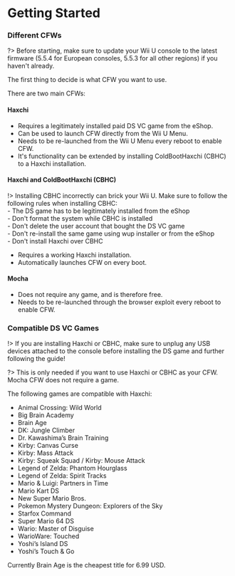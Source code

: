 # Getting Started

### Different CFWs

?> Before starting, make sure to update your Wii U console to the latest firmware (5.5.4 for European consoles, 5.5.3 for all other regions) if you haven't already.

The first thing to decide is what CFW you want to use.

There are two main CFWs:

<!-- tabs:start -->

#### **Haxchi**
- Requires a legitimately installed paid DS VC game from the eShop.
- Can be used to launch CFW directly from the Wii U Menu.
- Needs to be re-launched from the Wii U Menu every reboot to enable CFW.
- It's functionality can be extended by installing ColdBootHaxchi (CBHC) to a Haxchi installation.

#### **Haxchi and ColdBootHaxchi (CBHC)**
!> Installing CBHC incorrectly can brick your Wii U. Make sure to follow the following rules when installing CBHC:<br>- The DS game has to be legitimately installed from the eShop<br>- Don't format the system while CBHC is installed<br>- Don't delete the user account that bought the DS VC game<br>- Don't re-install the same game using wup installer or from the eShop<br>- Don't install Haxchi over CBHC

- Requires a working Haxchi installation.
- Automatically launches CFW on every boot.

#### **Mocha**
- Does not require any game, and is therefore free.
- Needs to be re-launched through the browser exploit every reboot to enable CFW.


<!-- tabs:end -->

### Compatible DS VC Games

!> If you are installing Haxchi or CBHC, make sure to unplug any USB devices attached to the console before installing the DS game and further following the guide!

?> This is only needed if you want to use Haxchi or CBHC as your CFW. Mocha CFW does not require a game.

The following games are compatible with Haxchi:
- Animal Crossing: Wild World
- Big Brain Academy
- Brain Age
- DK: Jungle Climber
- Dr. Kawashima’s Brain Training
- Kirby: Canvas Curse
- Kirby: Mass Attack
- Kirby: Squeak Squad / Kirby: Mouse Attack
- Legend of Zelda: Phantom Hourglass
- Legend of Zelda: Spirit Tracks
- Mario & Luigi: Partners in Time
- Mario Kart DS
- New Super Mario Bros.
- Pokemon Mystery Dungeon: Explorers of the Sky
- Starfox Command
- Super Mario 64 DS
- Wario: Master of Disguise
- WarioWare: Touched
- Yoshi’s Island DS
- Yoshi’s Touch & Go

Currently Brain Age is the cheapest title for 6.99 USD.  

